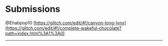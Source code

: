 # Submissions

@Ehabpop10 [https://glitch.com/edit/#!/canyon-long-lynx](https://glitch.com/edit/#!/complete-wakeful-chocolate?path=index.html%3A1%3A0)

---
